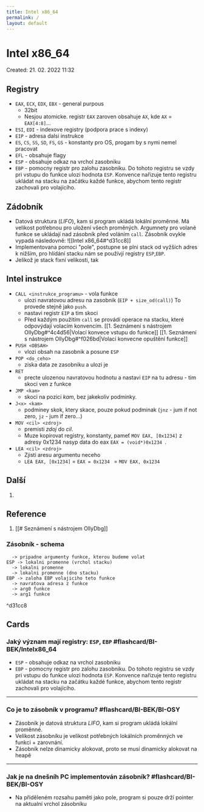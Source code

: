 ```yaml
---
title: Intel x86_64
permalink: /
layout: default 
---
```


# Intel x86_64
Created: 21. 02. 2022 11:32

## Registry
-  ```EAX```, ```ECX```, ```EDX```, ```EBX``` - general purpous
	- 32bit
	- Nesjou atomicke. registr ```EAX``` zaroven obsahuje ```AX```, kde ```AX``` = ```EAX[4:8]```...
- ```ESI```, ```EDI``` - indexove registry (podpora prace s indexy)
- ```EIP``` - adresa dalsi instrukce
- ```ES```, ```CS```, ```SS```, ```SD```, ```FS```, ```GS``` - konstanty pro OS, progam by s nymi nemel pracovat
- ```EFL``` - obsahuje flagy
- ```ESP``` - obsahuje odkaz na vrchol zasobniku
- ```EBP``` - pomocny registr pro zalohu zasobniku. Do tohoto registru se vzdy pri vstupu do funkce ulozi hodnota ```ESP```. Konvence nařizuje tento registru ukládat na stacku na začátku každé funkce, abychom tento registr zachovali pro volajícího.
## Zádobník
- Datová struktura (*LIFO*), kam si program ukládá lokální proměnné. Má velikost potřebnou pro uložení všech proměných. Argumnety pro volané funkce se ukládají nad zásobník před voláním ```call```. Zásobník ovykle vypadá následovně: ![[Intel x86_64#^d31cc8]]
- Implementovana pomoci "pole", postupne se plni stack od vyžších adres k nižším, pro hlídání stacku nám se používjí registry ```ESP```,```EBP```.
- Jelikož je stack fixní velikosti, tak 

## Intel instrukce
- ```CALL <instrukce_programu>``` - vola funkce
	- ulozi navratovou adresu na zasobnik (```EIP + size_od(call)```) To provede stejně jako ```push```. 
	- nastavi registr ```EIP``` a tim skoci
	- Před každým použitím ```call``` se provádí operace na stacku, které odpovýdají volacím konvencím. [[1. Seznámení s nástrojem OllyDbg#^4c4d56|Volací konvece vstupu do funkce]] [[1. Seznámení s nástrojem OllyDbg#^f026bd|Volací konvecne opuštění funkce]]
- ```PUSH <OBSAH>```
	- vlozi obsah na zasobnik a posune ```ESP```
- ```POP <do_ceho>```
	- ziska data ze zasobniku a ulozi je
- ```RET```
	- precte ulozenou navratovou hodnotu a nastavi ```EIP``` na tu adresu - tim skoci ven z funkce
- ```JMP <kam>```
	- skoci na pozici *kam*, bez jakekoliv podminky.
- ```J<x> <kam>```
	- podminey skok, ktery skace, pouze pokud podminak (```jnz``` - jum if not zero, ```jz``` - jum if zero...)
- ```MOV <cil> <zdroj>```
	- premisti *zdoj* do *cil*.
	- Muze kopirovat registry, konstanty, pameť ```MOV EAX, [0x1234]``` z adresy 0x1234 nasyp data do eax ```EAX = (void*)0x1234 ```.
- ```LEA <cil> <zdroj>```
	- Zjisti aresu argumentu neceho
	- ```LEA EAX, [0x1234]``` = ```EAX = 0x1234 ``` = ```MOV EAX, 0x1234```

## Další
1. 
## Reference
1.  [[# Seznámení s nástrojem OllyDbg]]
  
  ### Zásobník - schema
  ```
	-> pripadne argumenty funkce, kterou budeme volat
ESP	-> lokalni promenne (vrchol stacku)
	-> lokalni promenne
	-> lokalni promenne (dno stacku)
EBP -> zaloha EBP volajiciho teto funkce
    -> navratova adresa z funkce
	-> arg0 funkce
	-> arg1 funkce
  ```

^d31cc8

## Cards
### Jaký význam mají registry: `ESP`, `EBP`  #flashcard/BI-BEK/Intelx86_64
-  ```ESP``` - obsahuje odkaz na vrchol zasobniku
- ```EBP``` - pomocny registr pro zalohu zasobniku. Do tohoto registru se vzdy pri vstupu do funkce ulozi hodnota ```ESP```. Konvence nařizuje tento registru ukládat na stacku na začátku každé funkce, abychom tento registr zachovali pro volajícího.
- - -
  ### Co je to zásobník v programu? #flashcard/BI-BEK/BI-OSY
- Zásobník je datová struktura *LIFO*, kam si program ukládá lokální proměnné. 
- Velikost zásobníku je velikost potřebných lokálních proměnných ve funkci + zarovnání.
- Zásobník nelze dinamicky alokovat, proto se musí dinamicky alokovat na heapě
- - -
  ### Jak je na dnešníh PC implementován zásobník? #flashcard/BI-BEK/BI-OSY
- Na přiděleném rozsahu paměti jako pole, program si pouze drží pointer na aktualní vrchol zásobníku
